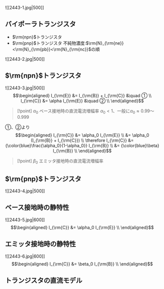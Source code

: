 ![[2443-1.jpg|500]]

## バイポーラトランジスタ
- $\rm{npn}$トランジスタ
- $\rm{pnp}$トランジスタ
不純物濃度:$\rm{N}_{\rm{ne}}<\rm{N}_{\rm{pb}}<\rm{N}_{\rm{nc}}$の順

![[2443-2.jpg|500]]
## $\rm{npn}$トランジスタ
![[2443-3.jpg|500]]
$$\begin{aligned}
I_{\rm{E}} &= I_{\rm{B}} + I_{\rm{C}} &\quad ① \\
I_{\rm{C}} &= \alpha I_{\rm{E}} &\quad ② \\
\end{aligned}$$
> [!point] $\alpha_0$
> ベース接地時の直流電流増幅率
> $\alpha_0<1$、一般に$\alpha_0 \approx 0.99〜0.999$

①、②より
$$\begin{aligned}
I_{\rm{C}} &= \alpha_0 I_{\rm{E}} \\
&= \alpha_0 (I_{\rm{B}} + I_{\rm{C}}) \\
\therefore I_{\rm{C}} &= {\color{blue}\frac{\alpha_0}{1-\alpha_0}} I_{\rm{B}} \\
&= {\color{blue}\beta} I_{\rm{B}} \\
\end{aligned}$$
> [!point] $\beta_0$
> エミッタ接地時の直流電流増幅率

## $\rm{pnp}$トランジスタ
![[2443-4.jpg|500]]

## ベース接地時の静特性
![[2443-5.jpg|600]]
$$\begin{aligned}
I_{\rm{C}} &= \alpha_0 I_{\rm{E}} \\
\end{aligned}$$

## エミッタ接地時の静特性
![[2443-6.jpg|600]]
$$\begin{aligned}
I_{\rm{C}} &= \beta_0 I_{\rm{B}} \\
\end{aligned}$$

## トランジスタの直流モデル





